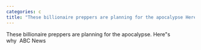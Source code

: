 ```yaml
---
categories: c
title: "These billionaire preppers are planning for the apocalypse Heres why  ABC News"
---
```

These billionaire preppers are planning for the apocalypse. Here"s why&nbsp;&nbsp;ABC News